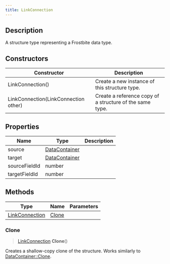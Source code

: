 ```yaml
---
title: LinkConnection
---
```

## Description

A structure type representing a Frostbite data type.

## Constructors

| Constructor                          | Description                                              |
| ------------------------------------ | -------------------------------------------------------- |
| LinkConnection()                     | Create a new instance of this structure type.            |
| LinkConnection(LinkConnection other) | Create a reference copy of a structure of the same type. |

## Properties

| Name          | Type                                                | Description |
| ------------- | --------------------------------------------------- | ----------- |
| source        | [DataContainer](/vext/ref/shared/class/datacontainer) |             |
| target        | [DataContainer](/vext/ref/shared/class/datacontainer) |             |
| sourceFieldId | number                                              |             |
| targetFieldId | number                                              |             |

## Methods

| Type                             | Name            | Parameters |
| -------------------------------- | --------------- | ---------- |
| [LinkConnection](LinkConnection) | [Clone](#clone) |            |

### Clone

> [LinkConnection](LinkConnection) **Clone**()

Creates a shallow-copy clone of the structure. Works similarly to [DataContainer::Clone](/vext/ref/shared/class/datacontainer#clone).
